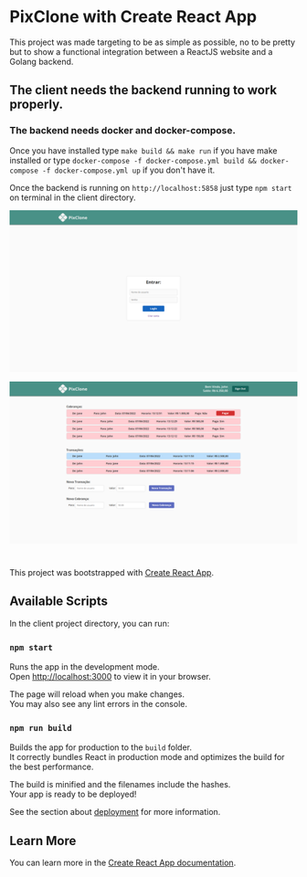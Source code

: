 # PixClone with Create React App

This project was made targeting to be as simple as possible, no to be pretty but to show a functional integration between a ReactJS website and a Golang backend.

## The client needs the backend running to work properly.
### The backend needs docker and docker-compose.
Once you have installed type `make build && make run` if you have make installed or type `docker-compose -f docker-compose.yml build && docker-compose -f docker-compose.yml up` if you don't have it.

Once the backend is running on `http://localhost:5858` just type `npm start` on terminal in the client directory.


![pixclone signin](screens/screen0.png?raw=true "pixclone signin")

![pixclone dashboard](screens/screen1.png?raw=true "pixclone dashboard")

#

This project was bootstrapped with [Create React App](https://github.com/facebook/create-react-app).

## Available Scripts

In the client project directory, you can run:

### `npm start`

Runs the app in the development mode.\
Open [http://localhost:3000](http://localhost:3000) to view it in your browser.

The page will reload when you make changes.\
You may also see any lint errors in the console.

### `npm run build`

Builds the app for production to the `build` folder.\
It correctly bundles React in production mode and optimizes the build for the best performance.

The build is minified and the filenames include the hashes.\
Your app is ready to be deployed!

See the section about [deployment](https://facebook.github.io/create-react-app/docs/deployment) for more information.

## Learn More

You can learn more in the [Create React App documentation](https://facebook.github.io/create-react-app/docs/getting-started).